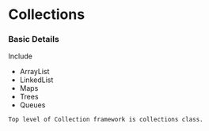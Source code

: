 # Collections

### Basic Details

 Include
 - ArrayList
 - LinkedList
 - Maps
 - Trees
 - Queues

`Top level of Collection framework is collections class.`

